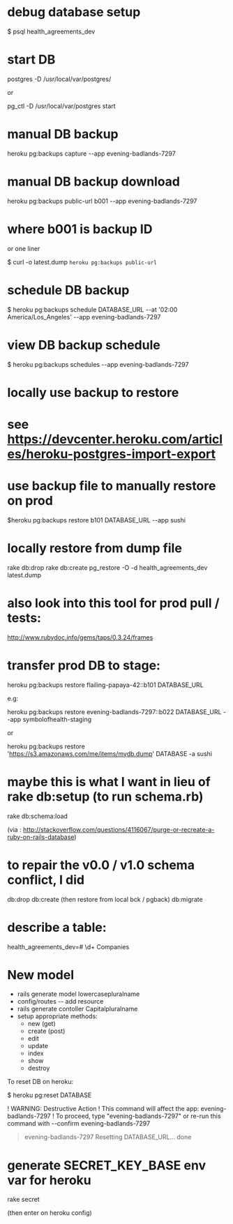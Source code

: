 # debug database setup

$ psql health_agreements_dev

# start DB

postgres -D /usr/local/var/postgres/

or

pg_ctl -D /usr/local/var/postgres start

# manual DB backup

heroku pg:backups capture --app evening-badlands-7297

# manual DB backup download

heroku pg:backups public-url b001 --app evening-badlands-7297
# where b001 is backup ID

or one liner

$ curl -o latest.dump `heroku pg:backups public-url`

# schedule DB backup

$ heroku pg:backups schedule DATABASE_URL --at '02:00 America/Los_Angeles' --app evening-badlands-7297

# view DB backup schedule

$ heroku pg:backups schedules --app evening-badlands-7297

# locally use backup to restore

# see https://devcenter.heroku.com/articles/heroku-postgres-import-export

# use backup file to manually restore on prod

$heroku pg:backups restore b101 DATABASE_URL --app sushi

# locally restore from dump file

rake db:drop
rake db:create
pg_restore -O -d health_agreements_dev latest.dump

# also look into this tool for prod pull / tests:
http://www.rubydoc.info/gems/taps/0.3.24/frames

# transfer prod DB to stage:

 heroku pg:backups restore flailing-papaya-42::b101 DATABASE_URL

e.g:

 heroku pg:backups restore evening-badlands-7297::b022 DATABASE_URL --app symbolofhealth-staging

or

 heroku pg:backups restore 'https://s3.amazonaws.com/me/items/mydb.dump' DATABASE -a sushi


# maybe this is what I want in lieu of rake db:setup (to run schema.rb)

rake db:schema:load

(via : http://stackoverflow.com/questions/4116067/purge-or-recreate-a-ruby-on-rails-database)

# to repair the v0.0 / v1.0 schema conflict, I did

db:drop
db:create
(then restore from local bck / pgback)
db:migrate

# describe a table:

health_agreements_dev=# \d+ Companies

# New model

- rails generate model lowercasepluralname
- config/routes -- add resource
- rails generate contoller Capitalpluralname
- setup appropriate methods:
  - new (get)  
  - create (post)
  - edit
  - update
  - index
  - show
  - destroy


To reset DB on heroku:

$ heroku pg:reset DATABASE

 !    WARNING: Destructive Action
 !    This command will affect the app: evening-badlands-7297
 !    To proceed, type "evening-badlands-7297" or re-run this command with --confirm evening-badlands-7297

> evening-badlands-7297
Resetting DATABASE_URL... done



# generate SECRET_KEY_BASE env var for heroku

rake secret

(then enter on heroku config)